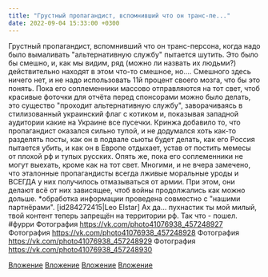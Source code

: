 ```yaml
---
title: "Грустный пропагандист, вспомнивший что он транс-пе..."
date: 2022-09-04 15:33:00 +0300
---
```


Грустный пропагандист, вспомнивший что он транс-персона, когда надо было вымаливать "альтернативную службу" пытается шутить.
Это было бы смешно, и, как мы видим, ряд (можно ли назвать их людьми?) действительно находят в этом что-то смешное, но....
Смешного здесь ничего нет, и не надо использовать 11й процент своего мозга, что бы это понять.
Пока его соплеменники массово отправляются на тот свет, чтоб красивые фоточки для отчёта перед спонсорами можно было делать, это существо "проходит альтернативную службу", заворачиваясь в стилизованный украинский флаг с котиком и, показывая западной аудитории какие на Украине все пусечки.
Кринжа добавило то, что пропагандист оказался сильно тупой, и не додумался хоть как-то разделять посты, как он в подвале сьюты будет делать, как его Россия пытается убить, и как он в Европе отдыхает, устав от постить мемесы от плохой рф и тупых русских. Опять же, пока его соплеменники не могут выехать, кроме как на тот свет.
Многими, и не вчера замечено, что эталонные пропагандисты всегда лживые моральные уроды и ВСЕГДА у них получилось отмазываться от армии. При этом, они делают всё от них зависящее, чтоб войны продолжались как можно дольше.
*обработка информации проведена совместно с "нашими партнёрами".
[id284272415|Leo Elstar]
Ах да... пухнастик ты мой милый, твой контент теперь запрещён на территории рф. Так что - пошел.
#фурри
Фотография
https://vk.com/photo41076938_457248927
Фотография
https://vk.com/photo41076938_457248928
Фотография
https://vk.com/photo41076938_457248929
Фотография
https://vk.com/photo41076938_457248930

[Вложение](https://vk.com/photo41076938_457248927)
[Вложение](https://vk.com/photo41076938_457248928)
[Вложение](https://vk.com/photo41076938_457248929)
[Вложение](https://vk.com/photo41076938_457248930)
